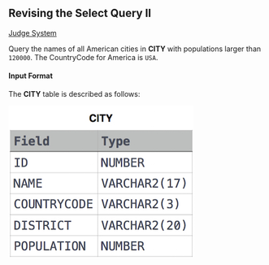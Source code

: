 ## Revising the Select Query II

[Judge System](https://www.hackerrank.com/challenges/revising-the-select-query-2/problem)

Query the names of all American cities in **CITY** with populations larger than ``120000``. The CountryCode for America is ``USA``.

#### Input Format

The **CITY** table is described as follows: 

![](https://github.com/andy489/Database/blob/master/assets/Revising%20the%20Select%20Query%20I.jpg)
